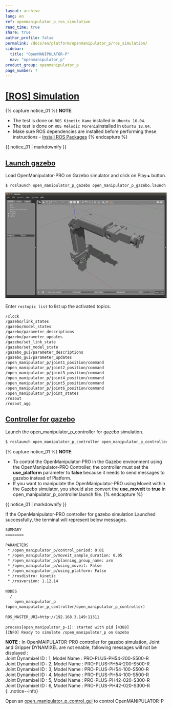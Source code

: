 ```yaml
---
layout: archive
lang: en
ref: openmanipulator_p_ros_simulation
read_time: true
share: true
author_profile: false
permalink: /docs/en/platform/openmanipulator_p/ros_simulation/
sidebar:
  title: "OpenMANIPULATOR-P"
  nav: "openmanipulator_p"
product_group: openmanipulator_p
page_number: 7
---
```


<div style="counter-reset: h1 6"></div>

# [[ROS] Simulation](#ros-simulation)

{% capture notice_01 %}
**NOTE**:
- The test is done on `ROS Kinetic Kame` installed in `Ubuntu 16.04`.
- The test is done on `ROS Melodic Morenia`installed in `Ubuntu 18.04`.
- Make sure ROS dependencies are installed before performing these instructions - [Install ROS Packages](/docs/en/platform/openmanipulator_p/ros_setup/#install-ros-packages)
{% endcapture %}
<div class="notice--info">{{ notice_01 | markdownify }}</div>

## [Launch gazebo](#launch-gazebo)

Load OpenManipulator-PRO on Gazebo simulator and click on Play `▶` button.

  ``` bash
  $ roslaunch open_manipulator_p_gazebo open_manipulator_p_gazebo.launch
  ```

  ![](/assets/images/platform/openmanipulator_p/launch_gazebo.png)

Enter `rostopic list` to list up the activated topics.

  ```
  /clock
  /gazebo/link_states
  /gazebo/model_states
  /gazebo/parameter_descriptions
  /gazebo/parameter_updates
  /gazebo/set_link_state
  /gazebo/set_model_state
  /gazebo_gui/parameter_descriptions
  /gazebo_gui/parameter_updates
  /open_manipulator_p/joint1_position/command
  /open_manipulator_p/joint2_position/command
  /open_manipulator_p/joint3_position/command
  /open_manipulator_p/joint4_position/command
  /open_manipulator_p/joint5_position/command
  /open_manipulator_p/joint6_position/command
  /open_manipulator_p/joint_states
  /rosout
  /rosout_agg
  ```

## [Controller for gazebo](#controller-for-gazebo)

Launch the open_manipulator_p_controller for gazebo simulation.

  ``` bash
  $ roslaunch open_manipulator_p_controller open_manipulator_p_controller.launch use_platform:=false
  ```
{% capture notice_01 %}
**NOTE**:
- To control the OpenManipulator-PRO in the Gazebo environment using the OpenManipulator-PRO Controller, the controller must set the **use_platform** parameter to **false** because it needs to send messages to gazebo instead of Platform.
- If you want to manipulate the OpenManipulator-PRO using Moveit within the Gazebo simulator, you should also convert the **use_moveit** to **true** in open_manipulator_p_controller launch file.
{% endcapture %}
<div class="notice--info">{{ notice_01 | markdownify }}</div>

If the OpenManipulator-PRO controller for gazebo simulation Launched successfully, the terminal will represent below messages.

```
SUMMARY
========

PARAMETERS
 * /open_manipulator_p/control_period: 0.01
 * /open_manipulator_p/moveit_sample_duration: 0.05
 * /open_manipulator_p/planning_group_name: arm
 * /open_manipulator_p/using_moveit: False
 * /open_manipulator_p/using_platform: False
 * /rosdistro: kinetic
 * /rosversion: 1.12.14

NODES
  /
    open_manipulator_p (open_manipulator_p_controller/open_manipulator_p_controller)

ROS_MASTER_URI=http://192.168.3.149:11311

process[open_manipulator_p-1]: started with pid [4388]
[INFO] Ready to simulate /open_manipulator_p on Gazebo
```
**NOTE** : In OpenMAIPULATOR-PRO controller for gazebo simulation, Joint and Gripper DYNAMIXEL are not enable, following messages will not be displayed :  
Joint Dynamixel ID : 1, Model Name : PRO-PLUS-PH54-200-S500-R  
Joint Dynamixel ID : 2, Model Name : PRO-PLUS-PH54-200-S500-R  
Joint Dynamixel ID : 3, Model Name : PRO-PLUS-PH54-100-S500-R  
Joint Dynamixel ID : 4, Model Name : PRO-PLUS-PH54-100-S500-R  
Joint Dynamixel ID : 5, Model Name : PRO-PLUS-PH42-020-S300-R  
Joint Dynamixel ID : 6, Model Name : PRO-PLUS-PH42-020-S300-R  
{: .notice--info}

Open an [open_manipulator_p_control_gui](/docs/en/platform/openmanipulator_p/ros_operation/#gui-program) to control OpenMANIPULATOR-P

[OpenCR]: /docs/en/parts/controller/opencr10/
[OpenCR Manual]: /docs/en/parts/controller/opencr10/
[rc100]: /docs/en/parts/communication/rc-100/
[bt410]: /docs/en/parts/communication/bt-410/

[open_manipulator_p_msgs/GetJointPosition]: /docs/en/popup/open_manipulator_p_msgs_GetJointPosition/
[open_manipulator_p_msgs/GetKinematicsPose]: /docs/en/popup/open_manipulator_p_msgs_GetKinematicsPose/
[open_manipulator_p_msgs/SetJointPosition]: /docs/en/popup/open_manipulator_p_msgs_SetJointPosition/
[open_manipulator_p_msgs/SetKinematicsPose]: /docs/en/popup/open_manipulator_p_msgs_SetKinematicsPose/
[open_manipulator_p_msgs/SetActuatorState]: /docs/en/popup/open_manipulator_p_msgs_SetActuatorState/
[open_manipulator_p_msgs/SetDrawingTrajectory]: /docs/en/popup/open_manipulator_p_msgs_SetDrawingTrajectory/

[sensor_msgs/JointState]: /docs/en/popup/sensor_msgs_JointState_msg/
[open_manipulator_p_msgs/KinematicsPose]: /docs/en/popup/open_manipulator_p_msgs_KinematicsPose/
[open_manipulator_p_msgs/OpenManipulatorState]: /docs/en/popup/open_manipulator_p_msgs_OpenManipulatorState/
[std_msgs::String]: /docs/en/popup/std_msgs_string/

[task space]: /docs/en/popup/open_manipulator_p_coordinates/
[joint space]: /docs/en/popup/open_manipulator_p_coordinates/
